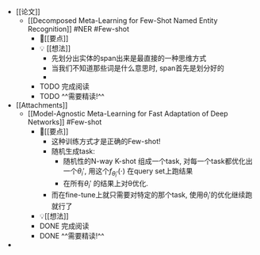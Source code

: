 - [[论文]]
	- [[Decomposed Meta-Learning for Few-Shot Named Entity Recognition]] #NER #Few-shot
		- 📌[[要点]]
		- 💡  [[想法]]
			- 先划分出实体的span出来是最直接的一种思维方式
			- 当我们不知道那些词是什么意思时, span首先是划分好的
			-
		- TODO 完成阅读
		- TODO ^^需要精读!^^
- [[Attachments]]
	- [[Model-Agnostic Meta-Learning for Fast Adaptation of Deep Networks]] #Few-shot
		- 📌[[要点]]
			- 这种训练方式才是正确的Few-shot!
			- 随机生成task:
				- 随机性的N-way K-shot 组成一个task, 对每一个task都优化出一个$\theta_i'$, 用这个$f_{\theta_i'}(\cdot)$ 在query set上跑结果
				- 在所有$\theta_i'$ 的结果上对θ优化.
			- 而在fine-tune上就只需要对特定的那个task, 使用$\theta_i'$的优化继续跑就行了
		- 💡[[想法]]
		- DONE 完成阅读
		- DONE ^^需要精读!^^
-